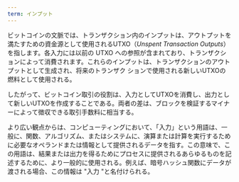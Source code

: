 ```yaml
---
term: インプット
---
```

ビットコインの文脈では、トランザクション内のインプットは、アウトプットを満たすための資金源として使用されるUTXO（*Unspent Transaction Outputs*）を指します。各入力には以前の UTXO への参照が含まれており、トランザクションによって消費されます。これらのインプットは、トランザクションのアウトプットとして生成され、将来のトランザク ションで使用される新しいUTXOの燃料として使用される。

したがって、ビットコイン取引の役割は、入力としてUTXOを消費し、出力として新しいUTXOを作成することである。両者の差は、ブロックを検証するマイナーによって徴収できる取引手数料に相当する。

より広い観点からは、コンピューティングにおいて、「入力」という用語は、一般に、関数、アルゴリズム、またはシステムに、演算または計算を実行するために必要なオペランドまたは情報として提供されるデータを指す。この意味で、この用語は、結果または出力を得るためにプロセスに提供されるあらゆるものを記述するために、より一般的に使用される。例えば、暗号ハッシュ関数にデータが渡される場合、この情報は "入力 "と名付けられる。